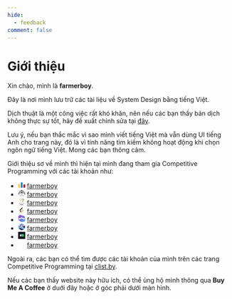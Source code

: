 ```yaml
---
hide:
  - feedback
comment: false
---
```


# Giới thiệu

Xin chào, mình là **farmerboy**.

Đây là nơi mình lưu trữ các tài liệu về System Design bằng tiếng Việt.

Dịch thuật là một công việc rất khó khăn, nên nếu các bạn thấy bản dịch không thực sự tốt, hãy đề xuất chỉnh sửa tại [đây](https://github.com/farmerboy95/SystemDesignResources).

Lưu ý, nếu bạn thắc mắc vì sao mình viết tiếng Việt mà vẫn dùng UI tiếng Anh cho trang này, đó là vì tính năng tìm kiếm không hoạt động khi chọn ngôn ngữ tiếng Việt. Mong các bạn thông cảm.

Giới thiệu sơ về mình thì hiện tại mình đang tham gia Competitive Programming với các tài khoản như:

- <img src="assets/images/codeforces.png" width="16" height="16"/>  [farmerboy](https://codeforces.com/profile/farmerboy)
- <img src="assets/images/atcoder.png" width="16" height="16"/>  [farmerboy](https://atcoder.jp/users/farmerboy)
- <img src="assets/images/codechef.png" width="16" height="16"/>  [farmerboy](https://www.codechef.com/users/farmerboy)
- <img src="assets/images/leetcode.png" width="16" height="16"/>  [farmerboy](https://leetcode.com/farmerboy/)
- <img src="assets/images/topcoder.png" width="16" height="16"/>  [farmerboy](https://www.topcoder.com/members/farmerboy)
- <img src="assets/images/toki.png" width="16" height="16"/>  [farmerboy](https://tlx.toki.id/profiles/farmerboy)
- <img src="assets/images/hackerrank.png" width="16" height="16"/>  [farmerboy](https://www.hackerrank.com/profile/farmerboy)
- <img src="assets/images/uva.ico" width="16" height="16"/>  [farmerboy](https://uhunt.onlinejudge.org/id/762901)

Ngoài ra, các bạn có thể tìm được các tài khoản của mình trên các trang Competitive Programming tại [clist.by](https://clist.by/coder/farmerboy/).

Nếu các bạn thấy website này hữu ích, có thể ủng hộ mình thông qua **Buy Me A Coffee** ở duới đây hoặc ở góc phải dưới màn hình.

<script type="text/javascript" src="https://cdnjs.buymeacoffee.com/1.0.0/button.prod.min.js" data-name="bmc-button" data-slug="farmerboy" data-color="#FFDD00" data-emoji="" data-font="Cookie" data-text="Buy me a coffee" data-outline-color="#000000" data-font-color="#000000" data-coffee-color="#ffffff" ></script>

